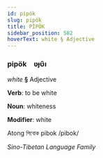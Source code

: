 ```yaml
---
id: pipök
slug: pipök
title: PİPÖK
sidebar_position: 582
hoverText: white § Adjective
---
```


### pipök&emsp;<span kind="abugida">ʋɟʋ̑ı</span>

*white* **§** Adjective

**Verb**: to be white

**Noun**: whiteness

**Modifier**: white

Atong পিবোক pibok /pibok/

*Sino-Tibetan Language Family*